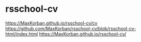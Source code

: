 # rsschool-cv
https://MaxKorban.github.io/rsschool-cv/cv
https://github.com/MaxKorban/rsschool-cv/blob/rsschool-cv-html/index.html
https://MaxKorban.github.io/rsschool-cv/
